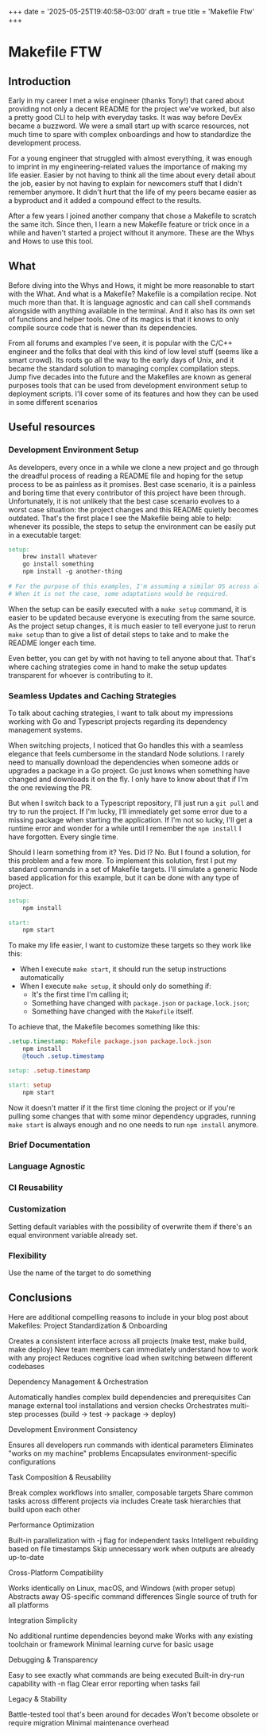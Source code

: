 +++
date = '2025-05-25T19:40:58-03:00'
draft = true
title = 'Makefile Ftw'
+++

# Makefile FTW

## Introduction

Early in my career I met a wise engineer (thanks Tony!) that cared about providing not only a decent README for the project we've worked, 
but also a pretty good CLI to help with everyday tasks. 
It was way before DevEx became a buzzword. We were a small start up with scarce resources, 
not much time to spare with complex onboardings and how to standardize the development process. 

For a young engineer that struggled with almost everything, 
it was enough to imprint in my engineering-related values the importance of making my life easier.
Easier by not having to think all the time about every detail about the job, easier by not having to explain for newcomers stuff that I didn't remember anymore. 
It didn't hurt that the life of my peers became easier as a byproduct and it added a compound effect to the results.

After a few years I joined another company that chose a Makefile to scratch the same itch. 
Since then, I learn a new Makefile feature or trick once in a while and haven't started a project without it anymore.
These are the Whys and Hows to use this tool. 

## What

Before diving into the Whys and Hows, it might be more reasonable to start with the What. 
And what is a Makefile?
Makefile is a compilation recipe. Not much more than that. 
It is language agnostic and can call shell commands alongside with anything available in the terminal.
And it also has its own set of functions and helper tools.
One of its magics is that it knows to only compile source code that is newer than its dependencies. 
 
From all forums and examples I've seen,
it is popular with the C/C++ engineer and the folks that deal with this kind of low level stuff
(seems like a smart crowd). 
Its roots go all the way to the early days of Unix, and it became the standard solution to managing complex compilation steps.
Jump five decades into the future and the Makefiles are known as general purposes tools that can be used from development environment setup to deployment scripts.
I'll cover some of its features and how they can be used in some different scenarios


## Useful resources

### Development Environment Setup

As developers, 
every once in a while we clone a new project and go through the dreadful process of reading a README file and hoping for the setup process to be as painless as it promises. 
Best case scenario, it is a painless and boring time that every contributor of this project have been through. 
Unfortunately, it is not unlikely that the best case scenario evolves to a worst case situation: the project changes and this README quietly becomes outdated. 
That's the first place I see the Makefile being able to help: whenever its possible, the steps to setup the environment can be easily put in a executable target:

```Makefile
setup:
    brew install whatever
    go install something
    npm install -g another-thing
  
# For the purpose of this examples, I'm assuming a similar OS across all contributors. 
# When it is not the case, some adaptations would be required.
```

When the setup can be easily executed with a `make setup` command, 
it is easier to be updated because everyone is executing from the same source. 
As the project setup changes, it is much easier to tell everyone just to rerun `make setup` than to give a list of detail steps to take and to make the README longer each time.       

Even better, you can get by with not having to tell anyone about that. 
That's where caching strategies come in hand to make the setup updates transparent for whoever is contributing to it.  

### Seamless Updates and Caching Strategies 

To talk about caching strategies, 
I want to talk about my impressions working with Go and Typescript projects regarding its dependency management systems.

When switching projects, I noticed that Go handles this with a seamless elegance that feels cumbersome in the standard Node solutions. 
I rarely need to manually download the dependencies when someone adds or upgrades a package in a Go project.
Go just knows when something have changed and downloads it on the fly. 
I only have to know about that if I'm the one reviewing the PR. 

But when I switch back to a Typescript repository, 
I'll just run a `git pull` and try to run the project. 
If I'm lucky, I'll immediately get some error due to a missing package when starting the application. 
If I'm not so lucky, I'll get a runtime error and wonder for a while until I remember the `npm install` I have forgotten. Every single time.

Should I learn something from it?
Yes.
Did I?
No. 
But I found a solution, for this problem and a few more. 
To implement this solution, first I put my standard commands in a set of Makefile targets. 
I'll simulate a generic Node based application for this example, but it can be done with any type of project. 

```Makefile
setup:
    npm install
    
start:
    npm start
```

To make my life easier, I want to customize these targets so they work like this:
* When I execute `make start`, it should run the setup instructions automatically  
* When I execute `make setup`, it should only do something if:
  * It's the first time I'm calling it;
  * Something have changed with `package.json` or `package.lock.json`;
  * Something have changed with the `Makefile` itself.

To achieve that, the Makefile becomes something like this:

```Makefile
.setup.timestamp: Makefile package.json package.lock.json
    npm install
    @touch .setup.timestamp 

setup: .setup.timestamp

start: setup
    npm start
```

Now it doesn't matter if it the first time cloning the project or if you're pulling some changes that with some minor dependency upgrades,
running `make start` is always enough and no one needs to run `npm install` anymore.  

### Brief Documentation

### Language Agnostic

### CI Reusability

### Customization

Setting default variables with the possibility of overwrite them if there's an equal environment variable already set.

### Flexibility

Use the name of the target to do something

## Conclusions


Here are additional compelling reasons to include in your blog post about Makefiles:
Project Standardization & Onboarding

Creates a consistent interface across all projects (make test, make build, make deploy)
New team members can immediately understand how to work with any project
Reduces cognitive load when switching between different codebases

Dependency Management & Orchestration

Automatically handles complex build dependencies and prerequisites
Can manage external tool installations and version checks
Orchestrates multi-step processes (build → test → package → deploy)

Development Environment Consistency

Ensures all developers run commands with identical parameters
Eliminates "works on my machine" problems
Encapsulates environment-specific configurations

Task Composition & Reusability

Break complex workflows into smaller, composable targets
Share common tasks across different projects via includes
Create task hierarchies that build upon each other

Performance Optimization

Built-in parallelization with -j flag for independent tasks
Intelligent rebuilding based on file timestamps
Skip unnecessary work when outputs are already up-to-date

Cross-Platform Compatibility

Works identically on Linux, macOS, and Windows (with proper setup)
Abstracts away OS-specific command differences
Single source of truth for all platforms

Integration Simplicity

No additional runtime dependencies beyond make
Works with any existing toolchain or framework
Minimal learning curve for basic usage

Debugging & Transparency

Easy to see exactly what commands are being executed
Built-in dry-run capability with -n flag
Clear error reporting when tasks fail

Legacy & Stability

Battle-tested tool that's been around for decades
Won't become obsolete or require migration
Minimal maintenance overhead
